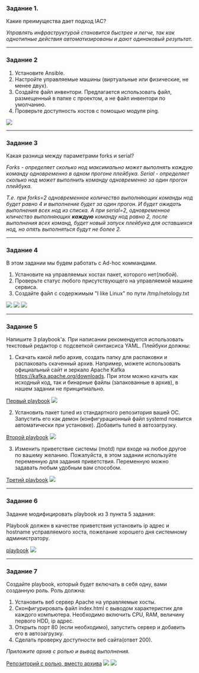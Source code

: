 ### Задание 1. 

Какие преимущества дает подход IAC?

*Управлять инфраструктурой становится быстрее и легче, так как однотипные действия автоматизированы и дают одинаковый результат.*

---

### Задание 2 

1. Установите Ansible.
2. Настройте управляемые машины (виртуальные или физические, не менее двух).
3. Создайте файл инвентори. Предлагается использовать файл, размещенный в папке с проектом, а не файл инвентори по умолчанию.
4. Проверьте доступность хостов с помощью модуля ping.


![](https://github.com/guillotine666/nah/blob/7.1/virtualization/homeworks/tmp/7/7.1.2.png)

---

### Задание 3

Какая разница между параметрами forks и serial?


*Forks - определяет сколько нод максимально может выполнять каждую команду одновременно в одном прогоне плейбука.
Serial - определяет сколько нод может выполнить команду одновременно за один прогон плейбука.*

*Т.е. при forks=2 одновременное количество выполняющих команды нод будет равно 4 и выполнение будет за один прогон. И будет ожидать выполнения всех нод из списка.
А при serial=2, одновременное кличество выполняющих **каждую** команду нод равно 2, после выполнения всех команд, будет новый запуск плейбука для оставшихся нод, но опять выполняться будут не более 2.*

---

### Задание 4 

В этом задании мы будем работать с Ad-hoc коммандами.

1. Установите на управляемых хостах пакет, которого нет(любой).
2. Проверьте статус любого присутствующего на управляемой машине сервиса. 
3. Создайте файл с содержимым "I like Linux" по пути /tmp/netology.txt

 
![](https://github.com/guillotine666/nah/blob/7.1/virtualization/homeworks/tmp/7/7.1.4.1.png)
![](https://github.com/guillotine666/nah/blob/7.1/virtualization/homeworks/tmp/7/7.1.4.2.png)
![](https://github.com/guillotine666/nah/blob/7.1/virtualization/homeworks/tmp/7/7.1.4.3.png)

---

### Задание 5

Напишите 3 playbook'a. При написании рекомендуется использовать текстовый редактор с подсветкой синтаксиса YAML.
Плейбуки должны:
1. Скачать какой либо архив, создать папку для распаковки и распаковать скаченный архив. Например, можете использовать официальный сайт и зеркало Apache Kafka https://kafka.apache.org/downloads. При этом можно качать как исходный код, так и бинарные файлы (запакованные в архив), в нашем задании не принципиально.

[Первый playbook](https://github.com/guillotine666/nah/blob/7.1/virtualization/homeworks/tmp/7/7.1.5.1.yml)
![](https://github.com/guillotine666/nah/blob/7.1/virtualization/homeworks/tmp/7/7.1.5.1.png)

2. Установить пакет tuned из стандартного репозитория вашей ОС. Запустить его как демон (конфигурационный файл systemd появится автоматически при установке). Добавить tuned в автозагрузку.

[Второй playbook](https://github.com/guillotine666/nah/blob/7.1/virtualization/homeworks/tmp/7/7.1.5.2.yml)
![](https://github.com/guillotine666/nah/blob/7.1/virtualization/homeworks/tmp/7/7.1.5.1.png)

3. Изменить приветствие системы (motd) при входе на любое другое по вашему желанию. Пожалуйста, в этом задании используйте переменную для задания приветствия. Переменную можно задавать любым удобным вам способом.

[Третий playbook](https://github.com/guillotine666/nah/blob/7.1/virtualization/homeworks/tmp/7/7.1.5.3.yml)
![](https://github.com/guillotine666/nah/blob/7.1/virtualization/homeworks/tmp/7/7.1.5.3.png)

---
### Задание 6

Задание модифицировать playbook из 3 пункта 5 задания: 

Playbook должен в качестве приветствия установить ip адрес и hostname усправляемого хоста, пожелание хорошего дня системному администратору. 


[playbook](https://github.com/guillotine666/nah/blob/7.1/virtualization/homeworks/tmp/7/7.1.6.yml)
![](https://github.com/guillotine666/nah/blob/7.1/virtualization/homeworks/tmp/7/7.1.6.png)

---

### Задание 7

Создайте playbook, который будет включать в себя одну, вами созданную роль.
Роль должна:

1. Установить веб сервер Apache на управляемые хосты.
2. Сконфигурировать файл index.html c выводом характеристик для каждого компьютера. Необходимо включить CPU, RAM, величину первого HDD, ip адрес.
3. Открыть порт 80 (если необходимо), запустить сервер и добавить его в автозагрузку.
4. Сделать проверку доступности веб сайта(ответ 200).

*Приложите архив с ролью и вывод выполнения.*

[Репозиторий с ролью, вместо архива](https://github.com/guillotine666/ansible-apache-role)
![](https://github.com/guillotine666/nah/blob/7.1/virtualization/homeworks/tmp/7/7.1.7.png)
![](https://github.com/guillotine666/nah/blob/7.1/virtualization/homeworks/tmp/7/7.1.7.2.png)
